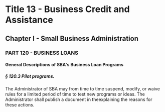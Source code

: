 
# Title 13 - Business Credit and Assistance
## Chapter I - Small Business Administration
### PART 120 - BUSINESS LOANS
#### General Descriptions of SBA's Business Loan Programs
##### § 120.3 Pilot programs.

The Administrator of SBA may from time to time suspend, modify, or waive rules for a limited period of time to test new programs or ideas. The Administrator shall publish a document in theexplaining the reasons for these actions.
